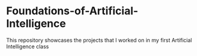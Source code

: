 # Foundations-of-Artificial-Intelligence
This repository showcases the projects that I worked on in my first Artificial Intelligence class
